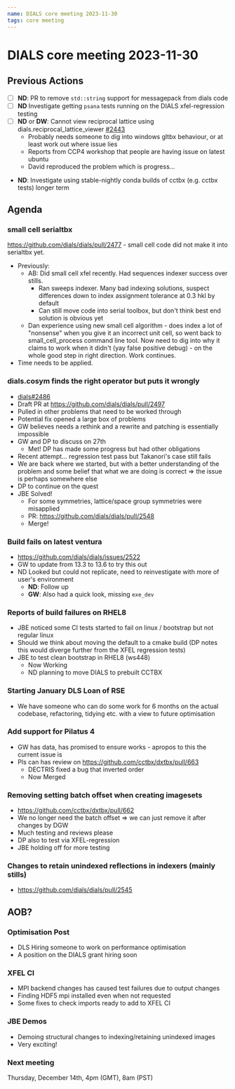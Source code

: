 ```yaml
---
name: DIALS core meeting 2023-11-30
tags: core meeting
---
```


# DIALS core meeting 2023-11-30

## Previous Actions

- [ ] **ND**: PR to remove `std::string` support for messagepack from dials code
- [ ] **ND** Investigate getting `psana` tests running on the DIALS xfel-regression testing
- [ ] **ND** or **DW**: Cannot view reciprocal lattice using dials.reciprocal_lattice_viewer [#2443](https://github.com/dials/dials/issues/2443)
    - Probably needs someone to dig into windows gltbx behaviour, or at least work out where issue lies
    - Reports from CCP4 workshop that people are having issue on latest ubuntu
    - David reproduced the problem which is progress...
- **ND**: Investigate using stable-nightly conda builds of cctbx (e.g. cctbx tests) longer term

## Agenda

### small cell serialtbx
https://github.com/dials/dials/pull/2477 - small cell code did not make it into serialtbx yet.

- Previously:
    - AB: Did small cell xfel recently. Had sequences indexer success over stills.
        - Ran sweeps indexer. Many bad indexing solutions, suspect differences down to index assignment tolerance at 0.3 hkl by default
        - Can still move code into serial toolbox, but don't think best end solution is obvious yet
    - Dan experience using new small cell algorithm - does index a lot of "nonsense" when you give it an incorrect unit cell, so went back to small_cell_process command line tool. Now need to dig into why it claims to work when it didn't (yay false positive debug) - on the whole good step in right direction. Work continues.
- Time needs to be applied.

### dials.cosym finds the right operator but puts it wrongly
- [dials#2486](https://github.com/dials/dials/issues/2486)
- Draft PR at https://github.com/dials/dials/pull/2497
- Pulled in other problems that need to be worked through
- Potential fix opened a large box of problems
- GW believes needs a rethink and a rewrite and patching is essentially impossible
- GW and DP to discuss on 27th
    - Met! DP has made some progress but had other obligations
- Recent attempt... regression test pass but Takanori's case still fails
- We are back where we started, but with a better understanding of the problem and some belief that what we are doing is correct => the issue is perhaps somewhere else
- DP to continue on the quest
- JBE Solved!
  - For some symmetries, lattice/space group symmetries were misapplied
  - PR: https://github.com/dials/dials/pull/2548
  - Merge!

### Build fails on latest ventura
- https://github.com/dials/dials/issues/2522
- GW to update from 13.3 to 13.6 to try this out
- ND Looked but could not replicate, need to reinvestigate with more of user's environment
    - **ND**: Follow up
    - **GW**: Also had a quick look, missing `exe_dev`

### Reports of build failures on RHEL8
- JBE noticed some CI tests started to fail on linux / bootstrap but not regular linux
- Should we think about moving the default to a cmake build (DP notes this would diverge further from the XFEL regression tests)
- JBE to test clean bootstrap in RHEL8 (ws448)
    - Now Working
    - ND planning to move DIALS to prebuilt CCTBX

### Starting January DLS Loan of RSE
- We have someone who can do some work for 6 months on the actual codebase, refactoring, tidying etc. with a view to future optimisation

### Add support for Pilatus 4
- GW has data, has promised to ensure works - apropos to this the current issue is 
- Pls can has review on https://github.com/cctbx/dxtbx/pull/663
    - DECTRIS fixed a bug that inverted order
    - Now Merged

### Removing setting batch offset when creating imagesets

- https://github.com/cctbx/dxtbx/pull/662
- We no longer need the batch offset => we can just remove it after changes by DGW
- Much testing and reviews please
- DP also to test via XFEL-regression
- JBE holding off for more testing


### Changes to retain unindexed reflections in indexers (mainly stills)
- https://github.com/dials/dials/pull/2545

## AOB?

### Optimisation Post
- DLS Hiring someone to work on performance optimisation
- A position on the DIALS grant hiring soon

### XFEL CI
- MPI backend changes has caused test failures due to output changes
- Finding HDF5 mpi installed even when not requested
- Some fixes to check imports ready to add to XFEL CI


### JBE Demos
- Demoing structural changes to indexing/retaining unindexed images
- Very exciting!


### Next meeting

Thursday, December 14th, 4pm (GMT), 8am (PST)

